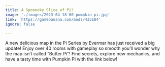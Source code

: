 ```yaml
---
title: A Spooooky Slice of Pi!
image: './images/2023-04-18-00-pumpkin-pi.jpg'
link: 'https://gamebanana.com/mods/435184'
ignore: false

---
```


A new delicious map in the Pi Series by Evermar has just received a big update! Enjoy over 40 rooms with gameplay so smooth you’ll wonder why the map isn’t called “Butter Pi”! Find secrets, explore new mechanics, and have a tasty time with Pumpkin Pi with the link below!

